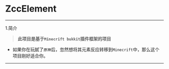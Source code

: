 # ZccElement

*****
1.简介
  > **此项目是基于`Minecrift bukkit`插件框架的项目**
  * 如果你在玩腻了`原神`后，忽然想将其元素反应转移到`Minecrift`中，那么这个项目刚好适合你。
 
 
 
 *****
 [^1]: 飞雪连天射白鹿，笑书神侠倚碧鸳
